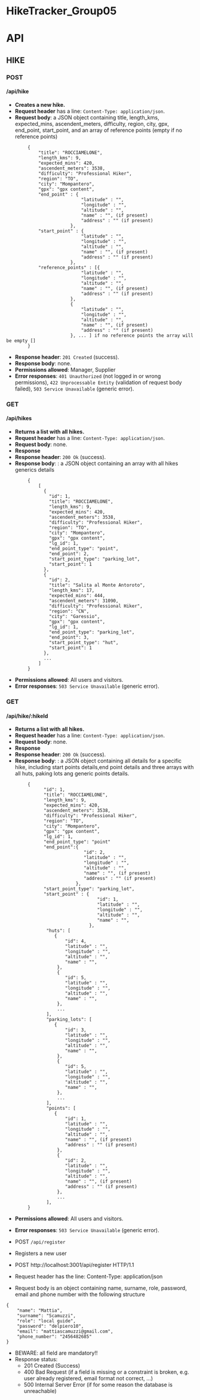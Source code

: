 # HikeTracker_Group05


# API

## HIKE

### POST

#### **/api/hike**
- **Creates a new hike.**
- **Request header** has a line: `Content-Type: application/json`.
- **Request body**: a JSON object containing title, length_kms, expected_mins, ascendent_meters, difficulty, region, 
                city, gpx,  end_point, start_point, and an array of reference points (empty if no reference points)

```
        {
            "title": "ROCCIAMELONE",
            "length_kms": 9,
            "expected_mins": 420,
            "ascendent_meters": 3538,
            "difficulty": "Professional Hiker",
            "region": "TO",
            "city": "Mompantero",
            "gpx": "gpx content",
            "end_point" : {
                            "latitude" : "",
                            "longitude" : "",
                            "altitude" : "",
                            "name" : "", (if present)
                            "address" : "" (if present)
                        },
            "start_point" : {
                            "latitude" : "",
                            "longitude" : "",
                            "altitude" : "",
                            "name" : "", (if present)
                            "address" : "" (if present)
                        },
            "reference_points" : [{
                            "latitude" : "",
                            "longitude" : "",
                            "altitude" : "",
                            "name" : "", (if present)
                            "address" : "" (if present)
                        }, 
                        {
                            "latitude" : "",
                            "longitude" : "",
                            "altitude" : "",
                            "name" : "", (if present)
                            "address" : "" (if present)
                        }, ... ] if no reference points the array will be empty []
        }       
```

- **Response header**:  `201 Created` (success). 
- **Response body**: none.
- **Permissions allowed**:  Manager, Supplier
- **Error responses**: `401 Unauthorized` (not logged in or wrong permissions), `422 Unprocessable Entity` (validation of request body failed), `503 Service Unavailable` (generic error).


### GET

#### **/api/hikes**
- **Returns a list with all hikes.**
- **Request header** has a line: `Content-Type: application/json`.
- **Request body**: none.
- **Response**
- **Response header**:  `200 Ok` (success). 
- **Response body**: : a JSON object containing an array with all hikes generics details

```
        {
            [
              {
                "id": 1,
                "title": "ROCCIAMELONE",
                "length_kms": 9,
                "expected_mins": 420,
                "ascendent_meters": 3538,
                "difficulty": "Professional Hiker",
                "region": "TO",
                "city": "Mompantero",
                "gpx": "gpx content",
                "lg_id": 1,
                "end_point_type": "point",
                "end_point": 2,
                "start_point_type": "parking_lot",
                "start_point": 1
              },
              {
                "id": 2,
                "title": "Salita al Monte Antoroto",
                "length_kms": 17,
                "expected_mins": 444,
                "ascendent_meters": 31090,
                "difficulty": "Professional Hiker",
                "region": "CN",
                "city": "Garessio",
                "gpx": "gpx content",
                "lg_id": 1,
                "end_point_type": "parking_lot",
                "end_point": 3,
                "start_point_type": "hut",
                "start_point": 1
              }, 
              ...
            ]
        }       
```
- **Permissions allowed**:  All users and visitors.
- **Error responses**: `503 Service Unavailable` (generic error).


### GET

#### **/api/hike/:hikeId**
- **Returns a list with all hikes.**
- **Request header** has a line: `Content-Type: application/json`.
- **Request body**: none.
- **Response**
- **Response header**:  `200 Ok` (success). 
- **Response body**: : a JSON object containing all details for a specific hike, including start points details,end point details and three arrays with all huts, paking lots ang generic points details.

```
        {
              "id": 1,
              "title": "ROCCIAMELONE",
              "length_kms": 9,
              "expected_mins": 420,
              "ascendent_meters": 3538,
              "difficulty": "Professional Hiker",
              "region": "TO",
              "city": "Mompantero",
              "gpx": "gpx content",
              "lg_id": 1,
              "end_point_type": "point"
              "end_point":{
                             "id": 2,
                             "latitude" : "",
                             "longitude" : "",
                             "altitude" : "",
                             "name" : "", (if present)
                             "address" : "" (if present)
                          },
              "start_point_type": "parking_lot",
              "start_point" : {
                                  "id": 1,
                                  "latitude" : "",
                                  "longitude" : "",
                                  "altitude" : "",
                                  "name" : "", 
                               },
               "huts": [
                  {
                      "id": 4,
                      "latitude" : "",
                      "longitude" : "",
                      "altitude" : "",
                      "name" : "", 
                   },
                   {
                      "id": 5,
                      "latitude" : "",
                      "longitude" : "",
                      "altitude" : "",
                      "name" : "", 
                   },
                   ...
               ],
               "parking_lots": [
                  {
                      "id": 3,
                      "latitude" : "",
                      "longitude" : "",
                      "altitude" : "",
                      "name" : "",
                   },
                   {
                      "id": 5,
                      "latitude" : "",
                      "longitude" : "",
                      "altitude" : "",
                      "name" : "",
                   },
                   ...
               ],
               "points": [
                  {
                      "id": 1,
                      "latitude" : "",
                      "longitude" : "",
                      "altitude" : "",
                      "name" : "", (if present)
                      "address" : "" (if present)
                   },
                   {
                      "id": 2,
                      "latitude" : "",
                      "longitude" : "",
                      "altitude" : "",
                      "name" : "", (if present)
                      "address" : "" (if present)
                   },
                   ...
               ],
        }    
```
- **Permissions allowed**:  All users and visitors.
- **Error responses**: `503 Service Unavailable` (generic error).


- POST `/api/register`
- Registers a new user
- POST http://localhost:3001/api/register HTTP/1.1
- Request header has the line: Content-Type: application/json

- Request body is an object containing name, surname, role, password, email and phone number with the following structure
```
{
    "name": "Mattia",
    "surname": "Scamuzzi",
    "role": "local guide",
    "password": "delpiero10",
    "email": "mattiascamuzzi@gmail.com",
    "phone_number": "2456482685"
}
```
- BEWARE: all field are mandatory!!
- Response status:
    - 201 Created (Success)
    - 400 Bad Request (if a field is missing or a constraint is broken, e.g. user already registered, email format not correct, ...)
    - 500 Internal Server Error (if for some reason the database is unreachable)

